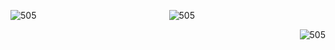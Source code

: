 <p align="left">
    <img align="left" alt="505" src="https://media.giphy.com/media/d6eDukfRfovvb6Ft4J/giphy.gif">
    
</p>
<p align="center">
    <img align="center - 3000" alt="505" src="https://media.giphy.com/media/d6eDukfRfovvb6Ft4J/giphy.gif">
    
</p>
<p align="right">
    <img align="right" alt="505" src="https://media.giphy.com/media/d6eDukfRfovvb6Ft4J/giphy.gif">
    
</p>

